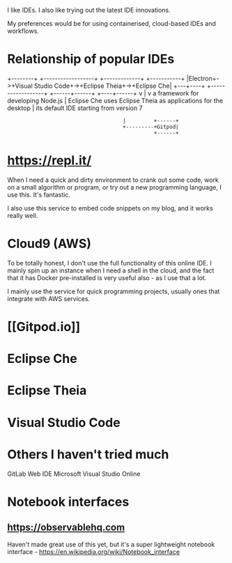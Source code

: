 I like IDEs. I also like trying out the latest IDE innovations.

My preferences would be for using containerised, cloud-based IDEs and workflows.

# Relationship of popular IDEs

+--------+  +------------------+  +-------------+  +-----------+
|Electron+->+Visual Studio Code+->+Eclipse Theia+->+Eclipse Che|
+---+----+  +------------------+  +------+------+  +----+------+
    v                                    |              v
a framework for developing Node.js       |         Eclipse Che uses Eclipse Theia as
applications for the desktop             |         its default IDE starting from version 7

                                         |         +------+
                                         +---------+Gitpod|
                                                   +------+

# https://repl.it/

When I need a quick and dirty environment to crank out some code, work on a small algorithm or program, or try out a new programming language, I use this. It's fantastic. 

I also use this service to embed code snippets on my blog, and it works really well.

# Cloud9 (AWS)
To be totally honest, I don't use the full functionality of this online IDE. I mainly spin up an instance when I need a shell in the cloud, and the fact that it has Docker pre-installed is very useful also - as I use that a lot.

I mainly use the service for quick programming projects, usually ones that integrate with AWS services.

# [[Gitpod.io]]





# Eclipse Che

# Eclipse Theia

# Visual Studio Code


# Others I haven't tried much

GitLab Web IDE
Microsoft Visual Studio Online

# Notebook interfaces

## https://observablehq.com

Haven't made great use of this yet, but it's a super lightweight notebook
interface - https://en.wikipedia.org/wiki/Notebook_interface
